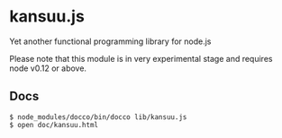 # kansuu.js

Yet another functional programming library for node.js

Please note that this module is in very experimental stage and requires node v0.12 or above.

## Docs

~~~
$ node_modules/docco/bin/docco lib/kansuu.js
$ open doc/kansuu.html
~~~
